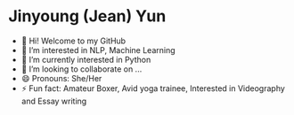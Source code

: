 # Jinyoung (Jean) Yun

- 👋 Hi! Welcome to my GitHub
- 👀 I’m interested in NLP, Machine Learning
- 🌱 I’m currently interested in Python
- 💞️ I’m looking to collaborate on ...
- 😄 Pronouns: She/Her
- ⚡ Fun fact: Amateur Boxer, Avid yoga trainee, Interested in Videography and Essay writing

<!---
Jean-yun/Jean-yun is a ✨ special ✨ repository because its `README.md` (this file) appears on your GitHub profile.
You can click the Preview link to take a look at your changes.
--->
